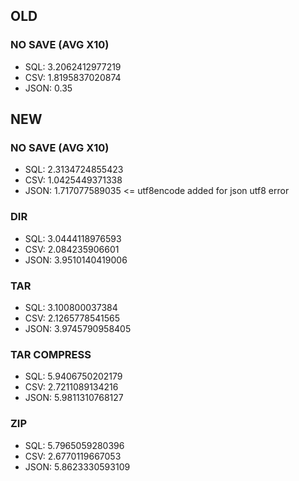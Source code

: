 ## OLD
### NO SAVE (AVG X10)
- SQL: 3.2062412977219
- CSV: 1.8195837020874
- JSON: 0.35
## NEW
### NO SAVE (AVG X10)
- SQL: 2.3134724855423 
- CSV: 1.0425449371338
- JSON: 1.717077589035 <= utf8encode added for json utf8 error
### DIR
- SQL: 3.0444118976593
- CSV: 2.084235906601
- JSON: 3.9510140419006
### TAR
- SQL: 3.100800037384
- CSV: 2.1265778541565
- JSON: 3.9745790958405
### TAR COMPRESS
- SQL: 5.9406750202179
- CSV: 2.7211089134216
- JSON: 5.9811310768127
### ZIP
- SQL: 5.7965059280396
- CSV: 2.6770119667053
- JSON: 5.8623330593109
